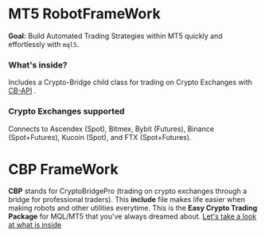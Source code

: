 
# MT5 RobotFrameWork
**Goal:** Build Automated Trading Strategies within MT5 quickly and effortlessly with ```mql5```. 

### What's inside?  

Includes a Crypto-Bridge child class for trading on Crypto Exchanges with [CB-API](https://github.com/TradingToolCrypto/TradingTool-Wiki/wiki/CB-API) . 
### Crypto Exchanges supported

Connects to Ascendex (Spot), Bitmex, Bybit (Futures), Binance (Spot+Futures), Kucoin (Spot), and FTX (Spot+Futures). 

# CBP FrameWork 
**CBP** stands for CryptoBridgePro (trading on crypto exchanges through a bridge for professional traders). This **include** file makes life easier when making robots and other utilities everytime. This is the **Easy Crypto Trading Package** for MQL/MT5 that you've always dreamed about. [Let's take a look at what is inside](https://github.com/TradingToolCrypto/TradingTool-Wiki/wiki/CBP-Framework)
